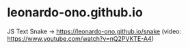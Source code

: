 # leonardo-ono.github.io

JS Text Snake -> https://leonardo-ono.github.io/snake (video: https://www.youtube.com/watch?v=nQ2PVKTE-A4)
